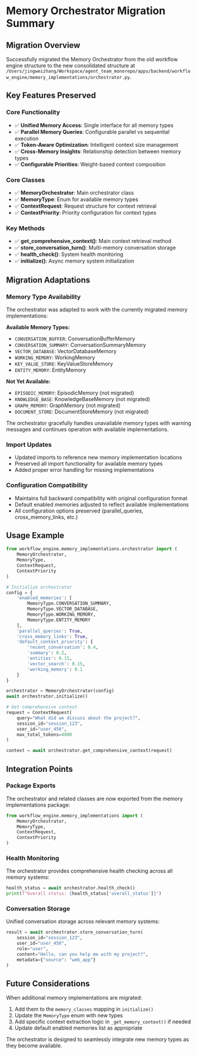 # Memory Orchestrator Migration Summary

## Migration Overview

Successfully migrated the Memory Orchestrator from the old workflow engine structure to the new consolidated structure at `/Users/jingweizhang/Workspace/agent_team_monorepo/apps/backend/workflow_engine/memory_implementations/orchestrator.py`.

## Key Features Preserved

### Core Functionality
- ✅ **Unified Memory Access**: Single interface for all memory types
- ✅ **Parallel Memory Queries**: Configurable parallel vs sequential execution
- ✅ **Token-Aware Optimization**: Intelligent context size management
- ✅ **Cross-Memory Insights**: Relationship detection between memory types
- ✅ **Configurable Priorities**: Weight-based context composition

### Core Classes
- ✅ **MemoryOrchestrator**: Main orchestrator class
- ✅ **MemoryType**: Enum for available memory types
- ✅ **ContextRequest**: Request structure for context retrieval
- ✅ **ContextPriority**: Priority configuration for context types

### Key Methods
- ✅ **get_comprehensive_context()**: Main context retrieval method
- ✅ **store_conversation_turn()**: Multi-memory conversation storage
- ✅ **health_check()**: System health monitoring
- ✅ **initialize()**: Async memory system initialization

## Migration Adaptations

### Memory Type Availability
The orchestrator was adapted to work with the currently migrated memory implementations:

**Available Memory Types:**
- `CONVERSATION_BUFFER`: ConversationBufferMemory
- `CONVERSATION_SUMMARY`: ConversationSummaryMemory
- `VECTOR_DATABASE`: VectorDatabaseMemory
- `WORKING_MEMORY`: WorkingMemory
- `KEY_VALUE_STORE`: KeyValueStoreMemory
- `ENTITY_MEMORY`: EntityMemory

**Not Yet Available:**
- `EPISODIC_MEMORY`: EpisodicMemory (not migrated)
- `KNOWLEDGE_BASE`: KnowledgeBaseMemory (not migrated)
- `GRAPH_MEMORY`: GraphMemory (not migrated)
- `DOCUMENT_STORE`: DocumentStoreMemory (not migrated)

The orchestrator gracefully handles unavailable memory types with warning messages and continues operation with available implementations.

### Import Updates
- Updated imports to reference new memory implementation locations
- Preserved all import functionality for available memory types
- Added proper error handling for missing implementations

### Configuration Compatibility
- Maintains full backward compatibility with original configuration format
- Default enabled memories adjusted to reflect available implementations
- All configuration options preserved (parallel_queries, cross_memory_links, etc.)

## Usage Example

```python
from workflow_engine.memory_implementations.orchestrator import (
    MemoryOrchestrator,
    MemoryType,
    ContextRequest,
    ContextPriority
)

# Initialize orchestrator
config = {
    'enabled_memories': [
        MemoryType.CONVERSATION_SUMMARY,
        MemoryType.VECTOR_DATABASE,
        MemoryType.WORKING_MEMORY,
        MemoryType.ENTITY_MEMORY
    ],
    'parallel_queries': True,
    'cross_memory_links': True,
    'default_context_priority': {
        'recent_conversation': 0.4,
        'summary': 0.2,
        'entities': 0.15,
        'vector_search': 0.15,
        'working_memory': 0.1
    }
}

orchestrator = MemoryOrchestrator(config)
await orchestrator.initialize()

# Get comprehensive context
request = ContextRequest(
    query="What did we discuss about the project?",
    session_id="session_123",
    user_id="user_456",
    max_total_tokens=4000
)

context = await orchestrator.get_comprehensive_context(request)
```

## Integration Points

### Package Exports
The orchestrator and related classes are now exported from the memory implementations package:

```python
from workflow_engine.memory_implementations import (
    MemoryOrchestrator,
    MemoryType,
    ContextRequest,
    ContextPriority
)
```

### Health Monitoring
The orchestrator provides comprehensive health checking across all memory systems:

```python
health_status = await orchestrator.health_check()
print(f"Overall status: {health_status['overall_status']}")
```

### Conversation Storage
Unified conversation storage across relevant memory systems:

```python
result = await orchestrator.store_conversation_turn(
    session_id="session_123",
    user_id="user_456",
    role="user",
    content="Hello, can you help me with my project?",
    metadata={"source": "web_app"}
)
```

## Future Considerations

When additional memory implementations are migrated:
1. Add them to the `memory_classes` mapping in `initialize()`
2. Update the `MemoryType` enum with new types
3. Add specific context extraction logic in `_get_memory_context()` if needed
4. Update default enabled memories list as appropriate

The orchestrator is designed to seamlessly integrate new memory types as they become available.

